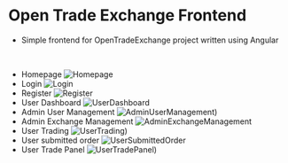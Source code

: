 # Open Trade Exchange Frontend

- Simple frontend for OpenTradeExchange project written using Angular

</br>

- Homepage
![Homepage](https://i.imgur.com/3IsX80Q.jpg)
- Login
![Login](https://imgur.com/3e7536df-d80e-4c56-8284-a628cf5453d4)
- Register
![Register](https://imgur.com/6099fc83-e1c1-4de6-9c0d-bacb1f7a1257)
- User Dashboard
![UserDashboard](https://imgur.com/ffc2e291-c3a7-4648-beb5-acd5ef2c7b85)
- Admin User Management
![AdminUserManagement](https://i.imgur.com/lyK94cP.jpg))
- Admin Exchange Management
![AdminExchangeManagement](https://i.imgur.com/KcO2b69.jpg)
- User Trading
![UserTrading](https://i.imgur.com/ochE64l.jpg))
- User submitted order
![UserSubmittedOrder](https://i.imgur.com/qUAcf4u.jpg)
- User Trade Panel
![UserTradePanel](https://i.imgur.com/S3YHxzY.jpg))
